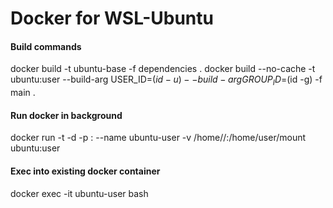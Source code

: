 # Docker for WSL-Ubuntu

#### Build commands
docker build -t ubuntu-base -f dependencies .
docker build --no-cache -t ubuntu:user --build-arg USER_ID=$(id -u) --build-arg  GROUP_ID=$(id -g) -f main .

#### Run docker in background
docker run  -t -d -p <port>:<port> --name ubuntu-user -v /home/<User>/:/home/user/mount  ubuntu:user

#### Exec into existing docker container
docker exec -it ubuntu-user bash